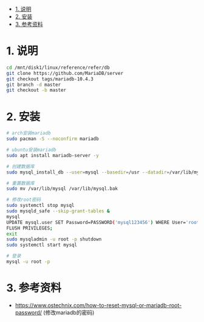 <!-- TOC -->

- [1. 说明](#1-说明)
- [2. 安装](#2-安装)
- [3. 参考资料](#3-参考资料)

<!-- /TOC -->



# 1. 说明

```bash
cd /mnt/disk1/linux/reference/refer/db
git clone https://github.com/MariaDB/server
git checkout tags/mariadb-10.4.3
git branch -d master
git checkout -b master

```

# 2. 安装

```bash
# arch安装mariadb
sudo pacman -S --noconfirm mariadb

# ubuntu安装mariadb
sudo apt install mariadb-server -y

# 创建数据库
sudo mysql_install_db --user=mysql --basedir=/usr --datadir=/var/lib/mysql

# 重置数据库
sudo mv /var/lib/mysql /var/lib/mysql.bak

# 修改root密码
sudo systemctl stop mysql
sudo mysqld_safe --skip-grant-tables &
mysql
UPDATE mysql.user SET Password=PASSWORD('mysql123456') WHERE User='root';
FLUSH PRIVILEGES;
exit
sudo mysqladmin -u root -p shutdown
sudo systemctl start mysql

# 登录
mysql -u root -p
```

# 3. 参考资料

* https://www.ostechnix.com/how-to-reset-mysql-or-mariadb-root-password/ (修改mariadb的密码)